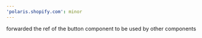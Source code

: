 ```yaml
---
'polaris.shopify.com': minor
---
```


forwarded the ref of the button component to be used by other components
